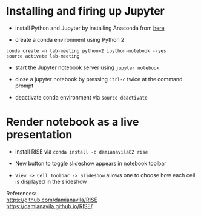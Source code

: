 # Installing and firing up Jupyter

* install Python and Jupyter by installing Anaconda from 
[here](https://www.anaconda.com/download/#macos)

* create a conda environment using Python 2: 
```
conda create -n lab-meeting python=2 ipython-notebook --yes
source activate lab-meeting
```

* start the Jupyter notebook server using  `jupyter notebook`

* close a jupyter notebook by pressing `ctrl-c` twice at the command prompt

* deactivate conda environment via `source deactivate`
 
# Render notebook as a live presentation

* install RISE via `conda install -c damianavila82 rise`

* New button to toggle slideshow appears in notebook toolbar

* `View -> Cell Toolbar -> Slideshow` allows one to choose how each cell is displayed in the slideshow 

References:   
https://github.com/damianavila/RISE  
https://damianavila.github.io/RISE/
